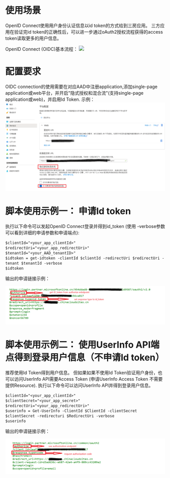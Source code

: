# 使用场景

OpenID Connect使用用户身份认证信息以id token的方式给到三房应用。
三方应用在验证完id token的正确性后，可以进一步通过oAuth2授权流程获得的access token读取更多的用户信息。

OpenID Connect (OIDC)基本流程： 
![](https://learn.microsoft.com/en-us/azure/active-directory/develop/media/v2-protocols-oidc/convergence-scenarios-webapp.svg)

# 配置要求

OIDC connection的使用需要在对应AAD中注册application,添加single-page application或web平台，并开启"隐式授权和混合流"(支持single-page application或web)，并启用Id Token.
示例：
![](./idtoken1.png)


# 脚本使用示例一： 申请Id token 

执行以下命令可以发起OpenID Connect登录并得到id_token (使用 -verbose参数可以看到详细的申请参数和申请端点):

	$clientId="<your_app_clientId>"	
	$redirectUri="<your_app_redirectUri>"	
	$tenantId="<your_AAD_tenantID>"	
	$idtoken = get-idtoken -clientId $clientId -redirectUri $redirectUri -tenant $tenantId -verbose	
	$idtoken

输出的申请链接示例：

![](./idtoken2.png)


# 脚本使用示例二： 使用UserInfo API端点得到登录用户信息（不申请Id token）

推荐使用Id Token得到用户信息。 但如果如果不使用Id Token验证用户身份，也可以访问UserInfo API需要Access Token (申请UserInfo Access Token 不需要提供Resource). 
执行以下命令可以访问UserInfo API并得到登录用户信息。

	$clientId="<your_app_clientId>"	
	$clientSecret="<your_app_secret>"
	$redirectUri="<your_app_redirectUri>"	
	$userinfo = Get-UserInfo -ClientId $ClientId -clientSecret $clientSecret -redirecturi $RedirectUri -verbose
	$userinfo

输出的申请链接示例：

![](./idtoken3.png)

